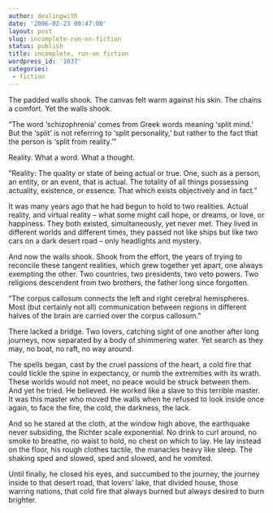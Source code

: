 ```yaml
---
author: dealingwith
date: '2006-02-23 00:47:00'
layout: post
slug: incomplete-run-on-fiction
status: publish
title: incomplete, run-on fiction
wordpress_id: '1037'
categories:
 - fiction
---
```


The padded walls shook. The canvas felt warm against his skin. The chains a
comfort. Yet the walls shook.

“The word ‘schizophrenia’ comes from Greek words meaning ‘split mind.’ But the
‘split’ is not referring to ‘split personality,’ but rather to the fact that
the person is ‘split from reality.’”

Reality. What a word. What a thought.

“Reality: The quality or state of being actual or true. One, such as a person,
an entity, or an event, that is actual. The totality of all things possessing
actuality, existence, or essence. That which exists objectively and in fact.”

It was many years ago that he had begun to hold to two realities. Actual
reality, and virtual reality – what some might call hope, or dreams, or love,
or happiness. They both existed, simultaneously, yet never met. They lived in
different worlds and different times, they passed not like ships but like two
cars on a dark desert road – only headlights and mystery.

And now the walls shook. Shook from the effort, the years of trying to
reconcile these tangent realities, which grew together yet apart, one always
exempting the other. Two countries, two presidents, two veto powers. Two
religions descendent from two brothers, the father long since forgotten.

“The corpus callosum connects the left and right cerebral hemispheres. Most
(but certainly not all) communication between regions in different halves of
the brain are carried over the corpus callosum.”

There lacked a bridge. Two lovers, catching sight of one another after long
journeys, now separated by a body of shimmering water. Yet search as they may,
no boat, no raft, no way around.

The spells began, cast by the cruel passions of the heart, a cold fire that
could tickle the spine in expectancy, or numb the extremities with its wrath.
These worlds would not meet, no peace would be struck between them. And yet he
tried. He believed. He worked like a slave to this terrible master. It was
this master who moved the walls when he refused to look inside once again, to
face the fire, the cold, the darkness, the lack.

And so he stared at the cloth, at the window high above, the earthquake never
subsiding, the Richter scale exponential. No drink to curl around, no smoke to
breathe, no waist to hold, no chest on which to lay. He lay instead on the
floor, his rough clothes tactile, the manacles heavy like sleep. The shaking
sped and slowed, sped and slowed, and he vomited.

Until finally, he closed his eyes, and succumbed to the journey, the journey
inside to that desert road, that lovers’ lake, that divided house, those
warring nations, that cold fire that always burned but always desired to burn
brighter.

